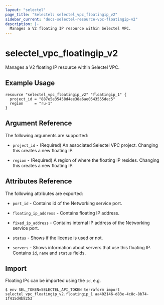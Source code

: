 ```yaml
---
layout: "selectel"
page_title: "Selectel: selectel_vpc_floatingip_v2"
sidebar_current: "docs-selectel-resource-vpc-floatingip-v2"
description: |-
  Manages a V2 floating IP resource within Selectel VPC.
---
```


# selectel\_vpc\_floatingip_v2

Manages a V2 floating IP resource within Selectel VPC.

## Example Usage

```hcl
resource "selectel_vpc_floatingip_v2" "floatingip_1" {
  project_id = "887e5e35458d4ee38a6ae0543555dec5"
  region     = "ru-1"
}
```

## Argument Reference

The following arguments are supported:

* `project_id` - (Required) An associated Selectel VPC project. Changing this
  creates a new floating IP.

* `region` - (Required) A region of where the floating IP resides. Changing this
  creates a new floating IP.

## Attributes Reference

The following attributes are exported:

* `port_id` - Contains id of the Networking service port.

* `floating_ip_address` - Contains floating IP address.

* `fixed_ip_address` - Contains internal IP address of the Networking service port.

* `status` - Shows if the license is used or not.

* `servers` - Shows information about servers that use this floating IP. Contains
  `id`, `name` and `status` fields.

## Import

Floating IPs can be imported using the `id`, e.g.

```shell
$ env SEL_TOKEN=SELECTEL_API_TOKEN terraform import selectel_vpc_floatingip_v2.floatingip_1 aa402146-d83e-4c8c-8b74-1f415d4b8253
```
